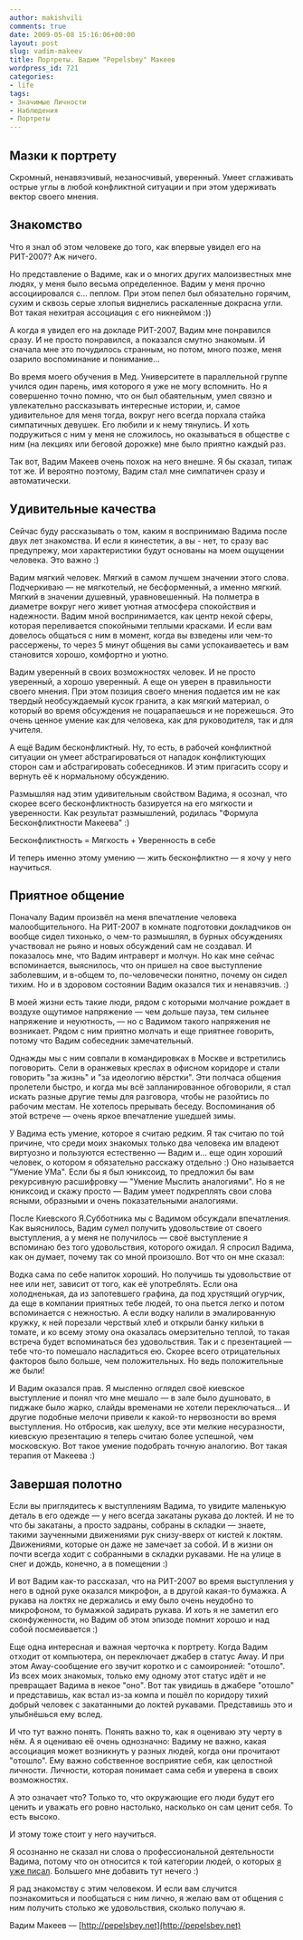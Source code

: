 ```yaml
---
author: makishvili
comments: true
date: 2009-05-08 15:16:06+00:00
layout: post
slug: vadim-makeev
title: Портреты. Вадим "Pepelsbey" Макеев
wordpress_id: 721
categories:
- life
tags:
- Значимые Личности
- Наблюдения
- Портреты
---
```


## Мазки к портрету


Скромный, ненавязчивый, незаносчивый, уверенный. Умеет сглаживать острые углы в любой конфликтной ситуации и при этом удерживать вектор своего мнения.

<!-- more -->



## Знакомство


Что я знал об этом человеке до того, как впервые увидел его на РИТ-2007?
Аж ничего.

Но представление о Вадиме, как и о многих других малоизвестных мне людях, у меня было весьма определенное. Вадим у меня прочно ассоциировался с... пеплом. При этом пепел был обязательно горячим, сухим и сквозь серые хлопья виднелись раскаленные докрасна угли. Вот такая нехитрая ассоциация с его никнеймом :))

А когда я увидел его на докладе РИТ-2007, Вадим мне понравился сразу. И не просто понравился, а показался смутно знакомым. И сначала мне это почудилось странным, но потом, много позже, меня озарило воспоминание и понимание...

Во время моего обучения в Мед. Университете в параллельной группе учился один парень, имя которого я уже не могу вспомнить. Но я совершенно точно помню, что он был обаятельным, умел связно и увлекательно рассказывать интересные истории, и, самое удивительное для меня тогда, вокруг него всегда порхала стайка симпатичных девушек. Его любили и к нему тянулись. И хоть подружиться с ним у меня не сложилось, но оказываться в обществе с ним (на лекциях или беговой дорожке) мне было приятно каждый раз.

Так вот, Вадим Макеев очень похож на него внешне. Я бы сказал, типаж тот же. И вероятно поэтому, Вадим стал мне симпатичен сразу и автоматически.



## Удивительные качества


Сейчас буду рассказывать о том, каким я воспринимаю Вадима после двух лет знакомства. И если я кинестетик, а вы - нет, то сразу вас предупрежу, мои характеристики будут основаны на моем ощущении человека. Это важно :)

Вадим мягкий человек. Мягкий в самом лучшем значении этого слова. Подчеркиваю — не мягкотелый, не бесформенный, а именно мягкий. Мягкий в значении душевный, уравновешенный.  На полметра в диаметре вокруг него живет уютная атмосфера спокойствия и надежности. Вадим мной воспринимается, как центр некой сферы, которая переливается спокойными теплыми красками. И если вам довелось общаться с ним в момент, когда вы взведены или чем-то рассержены, то через 5 минут общения вы сами успокаиваетесь и вам становится хорошо, комфортно и уютно.

Вадим уверенный в своих возможностях человек. И не просто уверенный, а хорошо уверенный. А еще он уверен в правильности своего мнения. При этом позиция своего мнения подается им не как твердый необсуждаемый кусок гранита, а как мягкий материал, о который во время обсуждения не поцарапаешься и не порежешься. Это очень ценное умение как для человека, как для руководителя, так и для учителя.

А ещё Вадим бесконфликтный. Ну, то есть, в рабочей конфликтной ситуации он умеет абстрагироваться от нападок конфликтующих сторон сам и абстрагировать собеседников. И этим пригасить ссору и вернуть её к нормальному обсуждению.

Размышляя над этим удивительным свойством Вадима, я осознал, что скорее всего бесконфликтность базируется на его мягкости и уверенности.  Как результат размышлений, родилась "Формула Бесконфликтности Макеева" :)

Бесконфликтность = Мягкость + Уверенность в себе

И теперь именно этому умению — жить бесконфликтно — я хочу  у него научиться.



## Приятное общение


Поначалу Вадим произвёл на меня впечатление человека малообщительного. На РИТ-2007 в комнате подготовки докладчиков он вообще сидел тихонько, о чем-то размышлял, в бурных обсуждениях участвовал не рьяно и новых обсуждений сам не создавал. И показалось мне, что Вадим интраверт и молчун. Но как мне сейчас вспоминается, выяснилось, что он пришел на свое выступление заболевшим, и в-общем то, по-человечески понятно, почему он сидел тихим.
Но и в здоровом состоянии Вадим оказался тих и ненавязчив. :)

В моей жизни есть такие люди, рядом с которыми молчание рождает в воздухе ощутимое напряжение — чем дольше пауза, тем сильнее напряжение и неуютность, — но с Вадимом такого напряжения не возникает. Рядом с ним приятно молчать и еще приятнее говорить, потому что Вадим собеседник замечательный.

Однажды мы с ним совпали в командировках в Москве и встретились поговорить. Сели в оранжевых креслах в офисном коридоре и стали говорить "за жизнь" и "за идеологию вёрстки".  Эти полчаса общения пролетели быстро, и когда мы всё запланированное обговорили, я стал искать разные другие темы для разговора, чтобы не разойтись по рабочим местам. Не хотелось прерывать беседу. Воспоминания об этой встрече — очень яркое впечатление ушедшей зимы.

У Вадима есть умение, которое я считаю редким. Я так считаю по той причине, что среди моих знакомых только два человека им владеют виртуозно и пользуются естественно — Вадим и... еще один хороший человек, о котором я обязательно расскажу отдельно :)
Оно называется "Умение УМа". Если бы я был юниксоид, то предложил бы вам рекурсивную расшифровку — "Умение Мыслить аналогиями". Но я не юниксоид и скажу просто — Вадим умеет подкреплять свои слова ясными, образными и очень показательными аналогиями.

После Киевского Я.Субботника мы с Вадимом обсуждали впечатления. Как выяснилось, Вадим сумел получить удовольствие от своего выступления, а у меня не получилось — своё выступление я вспоминаю без того удовольствия, которого ожидал. Я спросил Вадима, как он думает, почему так со мной произошло. Вот что он мне сказал:

Водка сама по себе напиток хороший. Но получишь ты удовольствие от нее или нет, зависит от того, как её употреблять. Если она холодненькая, да из запотевшего графина, да под хрустящий огурчик, да еще в компании приятных тебе людей, то она пьется легко и потом вспоминается с нежностью. А если водку налили в эмалированную кружку, к ней порезали черствый хлеб и открыли банку кильки в томате, и ко всему этому она оказалась омерзительно теплой, то такая встреча будет вспоминаться без удовольствия. Так и с презентацией — тебе что-то помешало насладиться ею. Скорее всего отрицательных факторов было больше, чем положительных. Но ведь положительные же были!

И Вадим оказался прав. Я мысленно оглядел своё киевское выступление и понял что мне мешало — в зале было душновато, в пиджаке было жарко, слайды временами не хотели переключаться... И другие подобные мелочи привели к какой-то нервозности во время выступления. Но отбросив, как шелуху, все эти мелкие несуразности, киевскую презентацию я теперь считаю более успешной, чем московскую. Вот такое умение подобрать точную аналогию. Вот такая терапия от Макеева :)



## Завершая полотно


Если вы приглядитесь к выступлениям Вадима, то увидите маленькую деталь в его одежде — у него всегда закатаны рукава до локтей. И не то что бы закатаны, а просто задраны, собраны в складки — знаете, такими заученными движениями рук снизу-вверх от кистей к локтям. Движениями, которые он даже не замечает за собой. И в жизни он почти всегда ходит с собранными в складки рукавами. Не на улице в снег и дождь, конечно, а в помещении :)

И вот Вадим как-то рассказал, что на РИТ-2007 во время выступления у него в одной руке оказался микрофон, а в другой какая-то бумажка. А рукава на локтях не держались и ему было очень неудобно то микрофоном, то бумажкой задирать рукава. И хоть я не заметил его сконфуженности, но Вадим об этом эпизоде помнит хорошо и над собой посмеивается :)

Еще одна интересная и важная черточка к портрету. Когда Вадим отходит от компьютера, он переключает джабер в статус Away. И при этом Away-сообщение его звучит коротко и с самоиронией: "отошло". Из всех моих знакомых, только ему одному этот статус идёт и не превращает Вадима в некое "оно". Вот так увидишь в джабере "отошло" и представишь, как встал из-за компа и пошёл по коридору тихий добрый человек с закатанными до локтей рукавами. Представишь это и улыбнёшься ему вслед.

И что тут важно понять. Понять важно то, как я оцениваю эту черту в нём. А я оцениваю её очень однозначно: Вадиму не важно, какая ассоциация может возникнуть у разных людей, когда они прочитают "отошло". Ему важно собственное восприятие себя, как целостной личности. Личности, которая понимает сама себя и уверена в своих возможностях.

А это означает что? Только то, что окружающие его люди будут его ценить и уважать его ровно настолько, насколько он сам ценит себя. То есть высоко.

И этому тоже стоит у него научиться.

Я осознанно не сказал ни слова о профессиональной деятельности Вадима, потому что он относится к той категории людей, о которых [я уже писал](http://makishvili.com/2009/02/vostorg/). Большего мне добавить тут нечего :)

Я рад знакомству с этим человеком. И если вам случится познакомиться и пообщаться с ним лично, я желаю вам от общения с ним получить столько же удовольствия, сколько получаю я.

Вадим Макеев — [http://pepelsbey.net](http://pepelsbey.net)
